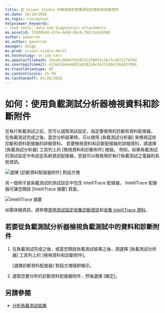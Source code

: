 ```yaml
---
title: 在 Visual Studio 中檢視用於負載測試的資料和診斷附件
ms.date: 10/19/2016
ms.topic: conceptual
helpviewer_keywords:
- load tests, data and diagnostics attachments
ms.assetid: 73309bdd-437a-4eb0-88c8-702c3e24b9b0
author: gewarren
ms.author: gewarren
manager: douge
ms.prod: visual-studio-dev15
ms.technology: vs-ide-test
ms.openlocfilehash: 2bed9c90bb7562072c2f0855c361fc307227976d
ms.sourcegitcommit: e13e61ddea6032a8282abe16131d9e136a927984
ms.translationtype: HT
ms.contentlocale: zh-TW
ms.lasthandoff: 04/26/2018
---
```

# <a name="how-to-view-data-and-diagnostic-attachments-using-the-load-test-analyzer"></a>如何：使用負載測試分析器檢視資料和診斷附件

在執行負載測試之前，您可以選取測試設定，指定要使用的診斷和資料配接器。 在負載測試完成之後，當您分析結果時，可以使用 [負載測試分析器] 來檢視這些診斷和資料配接器的詳細資料。 若要檢視資料和診斷配接器的詳細資料，請選擇 [負載測試分析器] 工具列上的 [檢視資料和診斷附件] 按鈕。 例如，如果負載測試的測試設定中有設定系統資訊配接器，您就可以檢視用於執行負載測試之電腦的系統資訊。

![選擇 [診斷資料配接器附件] 對話方塊](../test/media/load_adapterdialog.png "Load_AdapterDialog")

另一個例子是負載測試的測試設定中包含 IntelliTrace 配接器。 IntelliTrace 配接器可讓您開啟 [IntelliTrace 摘要] 頁面。

![IntelliTrace 摘要](../test/media/load_intellitrace.png "Load_IntelliTrace")

如需詳細資訊，請參閱[使用測試設定收集診斷資訊](../test/collect-diagnostic-information-using-test-settings.md)和[收集 IntelliTrace 資料](../test/how-to-collect-intellitrace-data-to-help-debug-difficult-issues.md)。

## <a name="to-view-data-and-diagnostic-attachments-in-a-load-test-from-the-load-test-analyzer"></a>若要從負載測試分析器檢視負載測試中的資料和診斷附件

1.  在負載測試完成之後，或當您開啟負載測試結果之後，請選擇 [負載測試分析器] 工具列上的 [檢視資料和診斷附件]。

     [選擇診斷資料配接器] 對話方塊隨即顯示。

2.  選取您要分析的診斷資料配接器附件，然後選擇 [確定]。

## <a name="see-also"></a>另請參閱

- [分析負載測試結果](../test/analyze-load-test-results-using-the-load-test-analyzer.md)